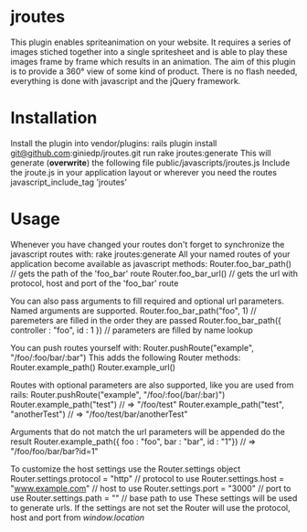jroutes
=====================================================

This plugin enables spriteanimation on your website. It requires a series of 
images stiched together into a single spritesheet and is able to play these 
images frame by frame which results in an animation. The aim of this plugin is
to provide a 360° view of some kind of product. There is no flash needed, 
everything is done with javascript and the jQuery framework.

Installation
=====
Install the plugin into vendor/plugins:
    rails plugin install git@github.com:giniedp/jroutes.git
run
    rake jroutes:generate 
This will generate (**overwrite**) the following file 
    public/javascripts/jroutes.js
Include the jroute.js in your application layout or wherever you need the routes
    javascript_include_tag 'jroutes'
    
Usage
=====
Whenever you have changed your routes don't forget to synchronize the javascript routes with:
    rake jroutes:generate
All your named routes of your application become available as javascript methods:
    Router.foo_bar_path() // gets the path of the 'foo_bar' route
    Router.foo_bar_url()  // gets the url with protocol, host and port of the 'foo_bar' route

You can also pass arguments to fill required and optional url parameters. Named arguments are supported.
    Router.foo_bar_path("foo", 1)                       // paremeters are filled in the order they are passed
    Router.foo_bar_path({ controller : "foo", id : 1 }) // parameters are filled by name lookup

You can push routes yourself with:
    Router.pushRoute("example", "/foo/:foo/bar/:bar")
This adds the following Router methods:
    Router.example_path()
    Router.example_url()
    
Routes with optional parameters are also supported, like you are used from rails:
    Router.pushRoute("example", "/foo/:foo(/bar/:bar)")
    Router.example_path("test")                 // => "/foo/test"
    Router.example_path("test", "anotherTest")  // => "/foo/test/bar/anotherTest"

Arguments that do not match the url parameters will be appended do the result
    Router.example_path({ foo : "foo", bar : "bar", id : "1"}) // => "/foo/foo/bar/bar?id=1"
   
To customize the host settings use the Router.settings object
    Router.settings.protocol = "http"         // protocol to use
    Router.settings.host = "www.example.com"  // host to use
    Router.settings.port = "3000"             // port to use
    Router.settings.path = ""                 // base path to use
These settings will be used to generate urls. If the settings are not set the Router
will use the protocol, host and port from *window.location*
